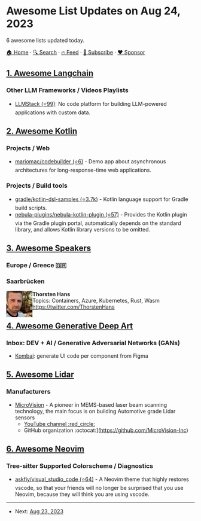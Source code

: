 # Awesome List Updates on Aug 24, 2023

6 awesome lists updated today.

[🏠 Home](/README.md) · [🔍 Search](https://www.trackawesomelist.com/search/) · [🔥 Feed](https://www.trackawesomelist.com/rss.xml) · [📮 Subscribe](https://trackawesomelist.us17.list-manage.com/subscribe?u=d2f0117aa829c83a63ec63c2f&id=36a103854c) · [❤️  Sponsor](https://github.com/sponsors/theowenyoung)



## [1. Awesome Langchain](/content/kyrolabs/awesome-langchain/README.md)

### Other LLM Frameworks / Videos Playlists

*   [LLMStack (⭐99)](https://github.com/trypromptly/LLMStack): No code platform for building LLM-powered applications with custom data.

## [2. Awesome Kotlin](/content/KotlinBy/awesome-kotlin/README.md)

### Projects / Web

*   [mariomac/codebuilder (⭐6)](https://github.com/mariomac/codebuilder) - Demo app about asynchronous architectures for long-response-time web applications.

### Projects / Build tools

*   [gradle/kotlin-dsl-samples (⭐3.7k)](https://github.com/gradle/kotlin-dsl-samples) - Kotlin language support for Gradle build scripts.
*   [nebula-plugins/nebula-kotlin-plugin (⭐57)](https://github.com/nebula-plugins/nebula-kotlin-plugin) - Provides the Kotlin plugin via the Gradle plugin portal, automatically depends on the standard library, and allows Kotlin library versions to be omitted.

## [3. Awesome Speakers](/content/karlhorky/awesome-speakers/README.md)

### Europe / Greece 🇬🇷

### Saarbrücken

<img src="https://github.com/karlhorky/awesome-speakers/raw/main/./avatars/ThorstenHans" height="70px" width="70px" align="left" alt="" />

**Thorsten Hans**\
Topics: Containers, Azure, Kubernetes, Rust, Wasm\
<https://twitter.com/ThorstenHans>

## [4. Awesome Generative Deep Art](/content/filipecalegario/awesome-generative-deep-art/README.md)

### Inbox: DEV + AI / Generative Adversarial Networks (GANs)

*   [Kombai](https://kombai.com/): generate UI code per component from Figma

## [5. Awesome Lidar](/content/szenergy/awesome-lidar/README.md)

### Manufacturers

*   [MicroVision](https://microvision.com/) - A pioneer in MEMS-based laser beam scanning technology, the main focus is on building Automotive grade Lidar sensors
    *   [YouTube channel :red\_circle:](https://www.youtube.com/user/mvisvideo)
    *   GitHub organization :octocat:]\(<https://github.com/MicroVision-Inc>)

## [6. Awesome Neovim](/content/rockerBOO/awesome-neovim/README.md)

### Tree-sitter Supported Colorscheme / Diagnostics

*   [askfiy/visual\_studio\_code (⭐64)](https://github.com/askfiy/visual_studio_code) - A Neovim theme that highly restores vscode, so that your friends will no longer be surprised that you use Neovim, because they will think you are using vscode.

---

- Next: [Aug 23, 2023](/content/2023/08/23/README.md)